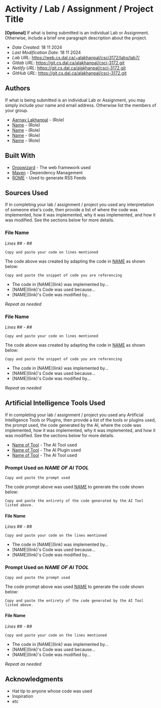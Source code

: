 # Activity / Lab / Assignment / Project Title

**[Optional]** If what is being submitted is an individual Lab or Assignment. Otherwise, include a brief one paragraph description about the project.

* *Date Created*: 18 11 2024
* *Last Modification Date*: 18 11 2024
* *Lab URL*: https://web.cs.dal.ca/~alakhanpal/csci3172/labs/lab7/
* *Gitlab URL*: https://git.cs.dal.ca/alakhanpal/csci-3172.git
* *Netlify URL*: https://git.cs.dal.ca/alakhanpal/csci-3172.git
* *GitHub URL*: https://git.cs.dal.ca/alakhanpal/csci-3172.git

## Authors

If what is being submitted is an individual Lab or Assignment, you may simply include your name and email address. Otherwise list the members of your group.

* [Aarnav Lakhanpal](ar702846@dal.ca) - (Role)
* [Name](email@dal.ca) - (Role)
* [Name](email@dal.ca) - (Role)
* [Name](email@dal.ca) - (Role)
* [Name](email@dal.ca) - (Role)


## Built With

<!--- Provide a list of the frameworks used to build this application, your list should include the name of the framework used, the url where the framework is available for download and what the framework was used for, see the example below --->

* [Dropwizard](http://www.dropwizard.io/1.0.2/docs/) - The web framework used
* [Maven](https://maven.apache.org/) - Dependency Management
* [ROME](https://rometools.github.io/rome/) - Used to generate RSS Feeds



## Sources Used

If in completing your lab / assignment / project you used any interpretation of someone else's code, then provide a list of where the code was implemented, how it was implemented, why it was implemented, and how it was modified. See the sections below for more details.


### File Name

*Lines ## - ##*

```
Copy and paste your code on lines mentioned 

```

The code above was created by adapting the code in [NAME](link) as shown below: 

```
Copy and paste the snippet of code you are referencing

```

- <!---How---> The code in [NAME](link) was implemented by...
- <!---Why---> [NAME](link)'s Code was used because...
- <!---How---> [NAME](link)'s Code was modified by...

*Repeat as needed*


### File Name

*Lines ## - ##*

```
Copy and paste your code on lines mentioned 

```

The code above was created by adapting the code in [NAME](link) as shown below: 

```
Copy and paste the snippet of code you are referencing

```

- <!---How---> The code in [NAME](link) was implemented by...
- <!---Why---> [NAME](link)'s Code was used because...
- <!---How---> [NAME](link)'s Code was modified by...

*Repeat as needed*



## Artificial Intelligence Tools Used
If in completing your lab / assignment / project you used any Artificial Intelligence Tools or Plugins, then provide a list of the tools or plugins used, the prompt used, the code generated by the AI, where the code was implemented, how it was implemented, why it was implemented, and how it was modified. See the sections below for more details.

* [Name of Tool](http://www.dropwizard.io/1.0.2/docs/) - The AI Tool used
* [Name of Tool](http://www.dropwizard.io/1.0.2/docs/) - The AI Plugin used
* [Name of Tool](http://www.dropwizard.io/1.0.2/docs/) - The AI Tool used


### Prompt Used on *NAME OF AI TOOL*

```
Copy and paste the prompt used 

```

The code prompt above was used [NAME](link) to generate the code shown below: 

```
Copy and paste the entirety of the code generated by the AI Tool listed above.

```

#### File Name
*Lines ## - ##*

```
Copy and paste your code on the lines mentioned

```

- <!---How---> The code in [NAME](link) was implemented by...
- <!---Why---> [NAME](link)'s Code was used because...
- <!---How---> [NAME](link)'s Code was modified by...


### Prompt Used on *NAME OF AI TOOL*

```
Copy and paste the prompt used 

```

The code prompt above was used [NAME](link) to generate the code shown below: 

```
Copy and paste the entirety of the code generated by the AI Tool listed above.

```

#### File Name
*Lines ## - ##*

```
Copy and paste your code on the lines mentioned

```

- <!---How---> The code in [NAME](link) was implemented by...
- <!---Why---> [NAME](link)'s Code was used because...
- <!---How---> [NAME](link)'s Code was modified by...


*Repeat as needed*



## Acknowledgments

* Hat tip to anyone whose code was used
* Inspiration
* etc
